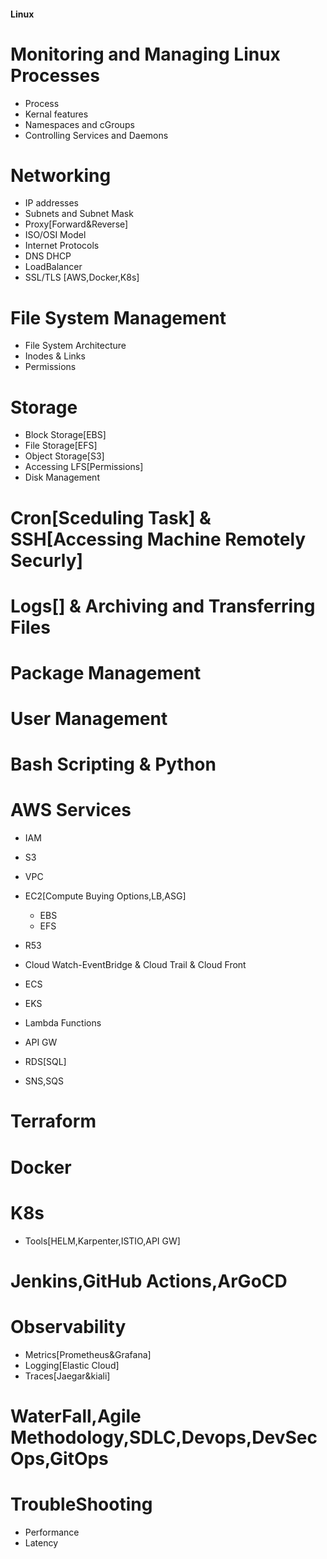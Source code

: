 #### Linux

# Monitoring and Managing Linux Processes
- Process
- Kernal features
- Namespaces and cGroups
- Controlling Services and Daemons

# Networking
- IP addresses
- Subnets and Subnet Mask
- Proxy[Forward&Reverse]
- ISO/OSI Model
- Internet Protocols
- DNS DHCP
- LoadBalancer
- SSL/TLS [AWS,Docker,K8s]

# File System Management
- File System Architecture
- Inodes & Links
- Permissions
 
# Storage
- Block Storage[EBS]
- File Storage[EFS]
- Object Storage[S3]
- Accessing LFS[Permissions]
- Disk Management

# Cron[Sceduling Task] & SSH[Accessing Machine Remotely Securly]

# Logs[] & Archiving and Transferring Files

# Package Management

# User Management

# Bash Scripting & Python

# AWS Services

- IAM
- S3
- VPC
- EC2[Compute Buying Options,LB,ASG]
  - EBS
  - EFS

- R53
- Cloud Watch-EventBridge & Cloud Trail & Cloud Front
- ECS
- EKS
- Lambda Functions
- API GW
- RDS[SQL]
- SNS,SQS
 
# Terraform

# Docker

# K8s
  - Tools[HELM,Karpenter,ISTIO,API GW]
# Jenkins,GitHub Actions,ArGoCD

# Observability
- Metrics[Prometheus&Grafana]
- Logging[Elastic Cloud]
- Traces[Jaegar&kiali]

# WaterFall,Agile Methodology,SDLC,Devops,DevSecOps,GitOps

# TroubleShooting
- Performance
- Latency